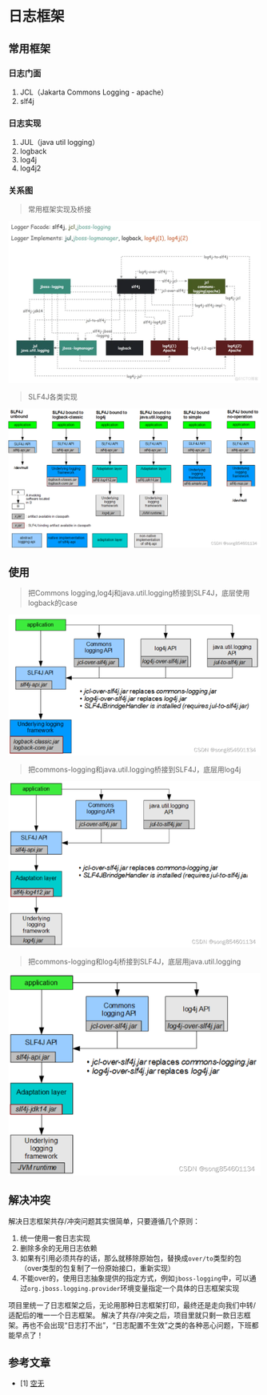 # 日志框架

## 常用框架

### 日志门面
1. JCL（Jakarta Commons Logging - apache）
2. slf4j

### 日志实现
1. JUL（java util logging）
2. logback
3. log4j
4. log4j2

### 关系图

>常用框架实现及桥接

![常用框架](../image/log_frame.png)

>SLF4J各类实现

![SLF4J各类实现](../image/slf4j.png)

## 使用

>把Commons logging,log4j和java.util.logging桥接到SLF4J，底层使用logback的case

![title](../image/logback.png)

>把commons-logging和java.util.logging桥接到SLF4J，底层用log4j

![title](../image/log4j.png)

>把commons-logging和log4j桥接到SLF4J，底层用java.util.logging

![title](../image/jul.png)


## 解决冲突

解决日志框架共存/冲突问题其实很简单，只要遵循几个原则： 
1. 统一使用一套日志实现 
2. 删除多余的无用日志依赖 
3. 如果有引用必须共存的话，那么就移除原始包，替换成`over/to`类型的包（over类型的包复制了一份原始接口，重新实现） 
4. 不能over的，使用日志抽象提供的指定方式，例如`jboss-logging`中，可以通过`org.jboss.logging.provider`环境变量指定一个具体的日志框架实现   

项目里统一了日志框架之后，无论用那种日志框架打印，最终还是走向我们中转/适配后的唯一一个日志框架。 
解决了共存/冲突之后，项目里就只剩一款日志框架。再也不会出现“日志打不出”，“日志配置不生效”之类的各种恶心问题，下班都能早点了！


## 参考文章
- [1] [空无](https://juejin.cn/post/6945220055399399455)